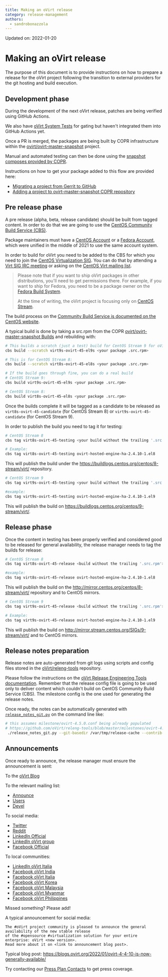 ```yaml
---
title: Making an oVirt release
category: release-management
authors:
  - sandrobonazzola
---
```


Updated on: 2022-01-20

# Making an oVirt release

The purpose of this document is to provide instructions on how to prepare a release for the oVirt project following the transition to external providers for
the git hosting and build execution.

## Development phase

During the development of the next oVirt release, patches are being verified using GitHub Actions.

We also have [oVirt System Tests](https://github.com/oVirt/ovirt-system-tests) for gating but haven't integrated them into GitHub Actions yet.

Once a PR is merged, the packages are being built by COPR infrastructure within the [ovirt/ovirt-master-snapshot](https://copr.fedorainfracloud.org/coprs/ovirt/ovirt-master-snapshot/) project.

Manual and automated testing can then be done using the [snapshot composes provided by COPR](/develop/dev-process/install-nightly-snapshot.html).

Instructions on how to get your package added to this flow are provided here:
- [Migrating a project from Gerrit to GitHub](/develop/developer-guide/migrating_to_github.html)
- [Adding a project to ovirt-master-snapshot COPR repository](/develop/release-management/process/add_a_package_to_copr.html)

## Pre release phase

A pre release (alpha, beta, release candidate) should be built from tagged content.
In order to do that we are going to use the [CentOS Community Build Service (CBS)](https://cbs.centos.org/koji/).

Package maintainers must have a [CentOS Account](https://accounts.centos.org/) or a [Fedora Account](https://accounts.fedoraproject.org/),
which were unified in the middle of 2021 to use the same account system.

In order to build for oVirt you need to be added to the CBS for which you need to join the [CentOS Virtualization SIG](https://wiki.centos.org/SpecialInterestGroup/Virtualization).
You can do that by attending a [Virt SIG IRC meeting](https://www.centos.org/community/calendar/#virtualization-sig)
or asking on the [CentOS Virt mailing list](https://lists.centos.org/mailman/listinfo/centos-virt).

> Please note that if you want to ship oVirt packages in other distributions, you'll need to get permissions there.
> For example, if you want to ship for Fedora, you need to be a package owner on the [Fedora Build System](https://koji.fedoraproject.org/koji/).
>
> At the time of writing, the oVirt project is focusing only on [CentOS Stream](https://www.centos.org/centos-stream/).

The build process on the [Community Build Service is documented on the CentOS website](https://wiki.centos.org/HowTos/CommunityBuildSystem).

A typical build is done by taking a src.rpm from the COPR [ovirt/ovirt-master-snapshot Builds](https://copr.fedorainfracloud.org/coprs/ovirt/ovirt-master-snapshot/builds/)
and rebuilding with:

```bash
# This builds a scratch (just a test) build for CentOS Stream 9 for oVirt 4.5
cbs build --scratch virt9s-ovirt-45-el9s <your package .src.rpm>

# This is for CentOS Stream 8:
cbs build --scratch virt8s-ovirt-45-el8s <your package .src.rpm>

# If the build goes through fine, you can do a real build
# CentOS Stream 9:
cbs build virt9s-ovirt-45-el9s <your package .src.rpm>

# CentOS Stream 8:
cbs build virt8s-ovirt-45-el8s <your package .src.rpm>
```

Once the builds complete it will be tagged as a candidate to be released as `virt8s-ovirt-45-candidate` (for CentOS Stream 8) or `virt9s-ovirt-45-candidate` (for CentOS Stream 9).

In order to publish the build you need to tag it for testing:

```bash
# CentOS Stream 8
cbs tag virt8s-ovirt-45-testing <your build without the trailing '.src.rpm'>

# Example:
cbs tag virt8s-ovirt-45-testing ovirt-hosted-engine-ha-2.4.10-1.el8
```

This will publish the build under the https://buildlogs.centos.org/centos/8-stream/virt/ repository.


```bash
# CentOS Stream 9
cbs tag virt9s-ovirt-45-testing <your build without the trailing '.src.rpm'>

#example:
cbs tag virt9s-ovirt-45-testing ovirt-hosted-engine-ha-2.4.10-1.el9
```

This will publish the build on https://buildlogs.centos.org/centos/9-stream/virt/.


## Release phase

Once the content in testing has been properly verified and considered good to be released for general availability, the release manager needs to tag the builds for release:

```bash
# CentOS Stream 8
cbs tag virt8s-ovirt-45-release <build without the trailing '.src.rpm'>

#example:
cbs tag virt8s-ovirt-45-release ovirt-hosted-engine-ha-2.4.10-1.el8
```

This will publish the build on the http://mirror.centos.org/centos/8-stream/virt/ repository and to CentOS mirrors.


```bash
# CentOS Stream 9
cbs tag virt9s-ovirt-45-release <build without the trailing '.src.rpm'>

# Example:
cbs tag virt9s-ovirt-45-release ovirt-hosted-engine-ha-2.4.10-1.el9
```

This will publish the build on http://mirror.stream.centos.org/SIGs/9-stream/virt/ and to CentOS mirrors.

## Release notes preparation

Release notes are auto-generated from git logs using scripts and config files stored in the [oVirt/releng-tools](https://github.com/oVirt/releng-tools) repository.

Please follow the instructions on the [oVirt Release Engineering Tools documentation](https://github.com/oVirt/releng-tools/blob/master/releases/README-prepare-patches).
Remember that the release config file is going to be used only to deliver content which couldn't build on CentOS Community Build Service (CBS).
The milestone config is the one used for generating the release notes.

Once ready, the notes can be automatically generated with [`release_notes_git.py`](https://github.com/oVirt/releng-tools/blob/master/release_notes_git.py) on the command line like:

```bash
# this assumes milestone/ovirt-4.5.0.conf being already populated
# https://github.com/oVirt/releng-tools/blob/master/milestones/ovirt-4.5.0.conf
 ./release_notes_git.py --git-basedir /var/tmp/release-cache --contrib-project-list ovirt-4.5.0 >notes.md
```

## Announcements

Once ready to announce, the release manager must ensure the announcement is sent:

To the [oVirt Blog](https://blogs.ovirt.org/)

To the relevant mailing list:

* [Announce](https://lists.ovirt.org/archives/list/announce@ovirt.org/)
* [Users](https://lists.ovirt.org/archives/list/users@ovirt.org/)
* [Devel](https://lists.ovirt.org/archives/list/devel@ovirt.org/)

To social media:

* [Twitter](https://twitter.com/ovirt)
* [Reddit](https://www.reddit.com/r/ovirt)
* [LinkedIn Official](https://www.linkedin.com/company/ovirt)
* [LinkedIn oVirt group](https://www.linkedin.com/groups/4707460/)
* [Facebook Official](https://www.facebook.com/groups/ovirt.openvirtualization)

To local communities:

* [LinkedIn oVirt Italia](https://www.linkedin.com/groups/13669751/)
* [Facebook oVirt India](https://www.facebook.com/groups/409421802961475/)
* [Facebook oVirt Italia](https://www.facebook.com/groups/ovirt.italia/)
* [Facebook oVirt Korea](https://www.facebook.com/groups/ovirt.korea/)
* [Facebook oVirt Malaysia](https://www.facebook.com/groups/ovirtUGMY/)
* [Facebook oVirt Myanmar](https://www.facebook.com/Ovirt-Myanmar-Community-974969229309990)
* [Facebook oVirt Philippines](https://www.facebook.com/groups/ovirtph/)

Missed something? Please add!

A typical announcement for social media:

```
The #oVirt project community is pleased to announce the general availability of the new stable release
of the #opensource #virtualization solution for your entire enterprise: oVirt <new version>.
Read more about it on <link to announcement blog post>.
```

Typical blog post: https://blogs.ovirt.org/2022/01/ovirt-4-4-10-is-now-generally-available/

Try contacting our [Press Plan Contacts](/develop/release-management/process/press-plan.html) to get press coverage.
